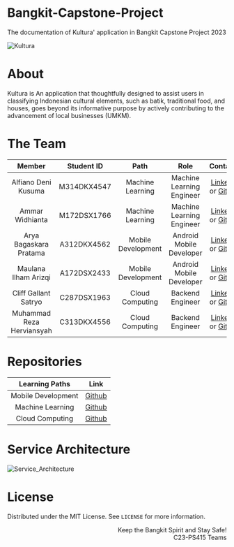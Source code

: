 # Bangkit-Capstone-Project
The documentation of Kultura' application in Bangkit Capstone Project 2023

![Kultura](https://avatars.githubusercontent.com/u/134790831?s=200&v=4)

# About
Kultura is An application that thoughtfully designed to assist users in classifying Indonesian cultural elements, such as batik, traditional food, and houses, goes beyond its informative purpose by actively contributing to the advancement of local businesses (UMKM).

# The Team

|            Member           | Student ID |        Path        |                    Role                    |                                                       Contacts                                                      |
| :-------------------------: | :--------: | :----------------: | :----------------------------------------: | :-----------------------------------------------------------------------------------------------------------------: |
|     Alfiano Deni Kusuma     | M314DKX4547 |  Machine Learning  |          Machine Learning Engineer         |           [LinkedIn](https://www.linkedin.com/in/alfiano-deni-kusuma/) or [Github](https://github.com/AlfianoDeni)           |
|       Ammar Widhianta       | M172DSX1766 |  Machine Learning  |          Machine Learning Engineer         |   [LinkedIn](https://www.linkedin.com/in/ammarwidhianta/) or [Github](https://github.com/ammarrrw)  |
|   Arya Bagaskara Pratama    | A312DKX4562 | Mobile Development |          Android Mobile Developer          |             [LinkedIn](https://www.linkedin.com/in/arya-bagaskara-pratama-145944240/) or [Github](https://github.com/aryabp)             |
|     Maulana Ilham Arizqi    | A172DSX2433 | Mobile Development |          Android Mobile Developer          |    [LinkedIn]() or [Github](https://github.com/Aiirizz)    |
|    Cliff Gallant Satryo     | C287DSX1963 |   Cloud Computing  |              Backend Engineer              |            [LinkedIn]() or [Github](https://github.com/komiai)            |
|  Muhammad Reza Herviansyah  | C313DKX4556 |   Cloud Computing  |              Backend Engineer              | [LinkedIn](https://www.linkedin.com/in/herviansyahreza/) or [Github](https://github.com/herviansyahreza) |

# Repositories

|   Learning Paths   |                                Link                                |
| :----------------: | :----------------------------------------------------------------: |
| Mobile Development |     [Github](https://github.com/KulTura-Bangkit/KulTura-MD-dev)    |
|  Machine Learning  |     [Github](https://github.com/KulTura-Bangkit/KulTura-ML-dev)    |
|   Cloud Computing  |     [Github](https://github.com/KulTura-Bangkit/KulTura-CC-dev)    |

# Service Architecture
![Service_Architecture]()

# License
Distributed under the MIT License. See `LICENSE` for more information.

<p align="right"> Keep the Bangkit Spirit and Stay Safe! <br> C23-PS415 Teams </p>
